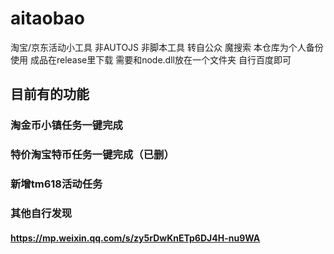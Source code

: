 # aitaobao
淘宝/京东活动小工具  非AUTOJS 非脚本工具 转自公众 魔搜索 本仓库为个人备份使用
成品在release里下载 需要和node.dll放在一个文件夹 自行百度即可
## 目前有的功能
### 淘金币小镇任务一键完成
### 特价淘宝特币任务一键完成（已删）
### 新增tm618活动任务
### 其他自行发现
#### https://mp.weixin.qq.com/s/zy5rDwKnETp6DJ4H-nu9WA
